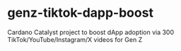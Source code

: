 # genz-tiktok-dapp-boost
Cardano Catalyst project to boost dApp adoption via 300 TikTok/YouTube/Instagram/X videos for Gen Z
